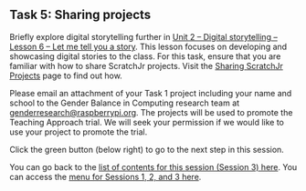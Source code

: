 ## Task 5: Sharing projects
Briefly explore digital storytelling further in [Unit 2 – Digital storytelling – Lesson 6 – Let me tell you a story](http://ncce.io/AbMR3v). This lesson focuses on developing and showcasing digital stories to the class. For this task, ensure that you are familiar with how to share ScratchJr projects. Visit the [Sharing ScratchJr Projects](https://www.scratchjr.org/learn/tips/share-projects) page to find out how.

Please email an attachment of your Task 1 project including your name and school to the Gender Balance in Computing research team at [genderresearch@raspberrypi.org](mailto:genderresearch@raspberrypi.org). The projects will be used to promote the Teaching Approach trial. We will seek your permission if we would like to use your project to promote the trial.

Click the green button (below right) to go to the next step in this session.

You can go back to the [list of contents for this session (Session 3) here](https://projects.raspberrypi.org/en/projects/KS1StorytellingTraining_Session3_GBICi1b).
You can access the [menu for Sessions 1, 2, and 3 here](https://projects.raspberrypi.org/en/pathways/ks1-storytellingtraining-gbici1b).
